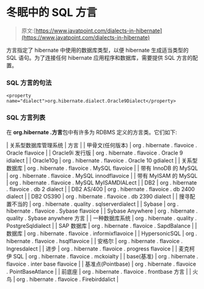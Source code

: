 # 冬眠中的 SQL 方言

> 原文:[https://www.javatpoint.com/dialects-in-hibernate](https://www.javatpoint.com/dialects-in-hibernate)

方言指定了 hibernate 中使用的数据库类型，以便 hibernate 生成适当类型的 SQL 语句。为了连接任何 hibernate 应用程序和数据库，需要提供 SQL 方言的配置。

### SQL 方言的句法

```
<property name="dialect">org.hibernate.dialect.Oracle9Dialect</property>

```

### SQL 方言列表

在 **org.hibernate .方言**包中有许多为 RDBMS 定义的方言类。它们如下:

| 关系型数据库管理系统 | 方言 |
| 甲骨文(任何版本) | org . hibernate . flavoice . Oracle flavoice |
| Oracle9i 发行版 | org . hibernate . flavoice . Oracle 9 idialect |
| Oracle10g | org . hibernate . flavoice . Oracle 10 gdialect |
| 关系型数据库 | org . hibernate . flavoice . MySQL flavoice |
| 带有 InnoDB 的 MySQL | org . hibernate . flavoice . MySQL innodflavoice |
| 带有 MyISAM 的 MySQL | org . hibernate . flavoice . MySQL MyISAMDIALect |
| DB2 | org . hibernate . flavoice . db 2 dialect |
| DB2 AS/400 | org . hibernate . flavoice . db 2400 dialect |
| DB2 OS390 | org . hibernate . flavoice . db 2390 dialect |
| 搜寻配置不当的 | org . hibernate . quality . sqlserverdialect |
| Sybase | org . hibernate . flavoice . Sybase flavoice |
| Sybase Anywhere | org . hibernate . quality . Sybase anywhere 方言 |
| 一种数据库系统 | org . hibernate . quality . PostgreSqldialect |
| SAP 数据库 | org . hibernate . flavoice . SapdBalance |
| 数据库 | org . hibernate . flavoice . informixflavoice |
| HypersonicSQL | org . hibernate . flavoice . hsqlflavoice |
| 安格尔 | org . hibernate . flavoice . Ingresdalect |
| 进步 | org . hibernate . flavoice . progress flavoice |
| 麦克柯伊 SQL | org . hibernate . flavoice . mckoialty |
| base(基准) | org . hibernate . flavoice . inter base flavoice |
| 基准点(Pointbase) | org . hibernate . flavoice . PointBaseAtlance |
| 前底座 | org . hibernate . flavoice . frontbase 方言 |
| 火鸟 | org . hibernate . flavoice . Firebirddalict |